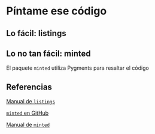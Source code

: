 # Píntame ese código

## Lo fácil: listings

## Lo no tan fácil: minted

El paquete `minted` utiliza Pygments para resaltar el código

## Referencias

[Manual de `listings`](http://www.texdoc.net/texmf-dist/doc/latex/listings/listings.pdf)

[`minted` en GitHub](https://github.com/gpoore/minted)

[Manual de `minted`](http://osl.ugr.es/CTAN/macros/latex/contrib/minted/minted.pdf)
